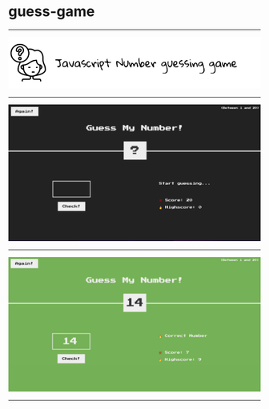 # guess-game

---

![guess-game markdown-image](./image/guess-game%20md-image.png)

---

![guess-game markdown-image](./image/guess-game-default.png)

---

![guess-game markdown-image](.//image/guess-game-green.png)

---
